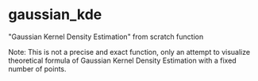 # gaussian_kde
"Gaussian Kernel Density Estimation" from scratch function

Note: This is not a precise and exact function, only an attempt to visualize theoretical formula of Gaussian Kernel Density Estimation with a fixed number of points.
